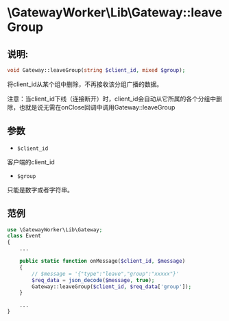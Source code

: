 # \GatewayWorker\Lib\Gateway::leaveGroup

## 说明:
```php
void Gateway::leaveGroup(string $client_id, mixed $group);
```

将client_id从某个组中删除，不再接收该分组广播的数据。

注意：当client_id下线（连接断开）时，client_id会自动从它所属的各个分组中删除，也就是说无需在onClose回调中调用Gateway::leaveGroup


## 参数

* ```$client_id```

客户端的client_id

* ```$group```

只能是数字或者字符串。

## 范例
```php
use \GatewayWorker\Lib\Gateway;
class Event
{
    ...

    public static function onMessage($client_id, $message)
    {
        // $message = '{"type":"leave","group":"xxxxx"}'
        $req_data = json_decode($message, true);
        Gateway::leaveGroup($client_id, $req_data['group']);
    }

    ...
}

```
